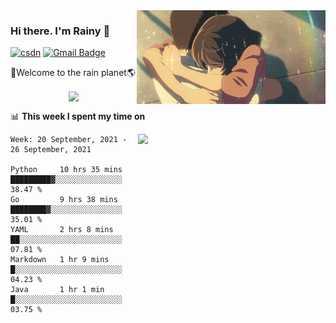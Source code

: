 <img  align='right' height="150" src="https://github.com/LikeRainDay/LikeRainDay/blob/master/pic/img_rain_1.gif?raw=true">



### Hi there. I'm Rainy :lemon:

[![csdn](https://img.shields.io/badge/-csdn-c14438?style=flat-square&logo=c&logoColor=white)](https://blog.csdn.net/qq_15807167)
[![Gmail Badge](https://img.shields.io/badge/-gmail-c14438?style=flat-square&logo=Gmail&logoColor=white&link=mailto:houshuai0816@gmail.com)](mailto:houshuai0816@gmail.com)

🚀Welcome to the rain planet🌎

<center>
<img align='center'  src="https://source.unsplash.com/random/1200x600">
</center>

📊 **This week I spent my time on**

<img align='right'   width="300" src="https://github-readme-stats.vercel.app/api?username=LikeRainDay&show_icons=true&title_color=fff&icon_color=79ff97&text_color=9f9f9f&bg_color=151515">

<!--START_SECTION:waka-->
```text
Week: 20 September, 2021 - 26 September, 2021

Python     10 hrs 35 mins  █████████▓░░░░░░░░░░░░░░░   38.47 % 
Go         9 hrs 38 mins   ████████▓░░░░░░░░░░░░░░░░   35.01 % 
YAML       2 hrs 8 mins    ██░░░░░░░░░░░░░░░░░░░░░░░   07.81 % 
Markdown   1 hr 9 mins     █░░░░░░░░░░░░░░░░░░░░░░░░   04.23 % 
Java       1 hr 1 min      █░░░░░░░░░░░░░░░░░░░░░░░░   03.75 % 
```
<!--END_SECTION:waka-->
